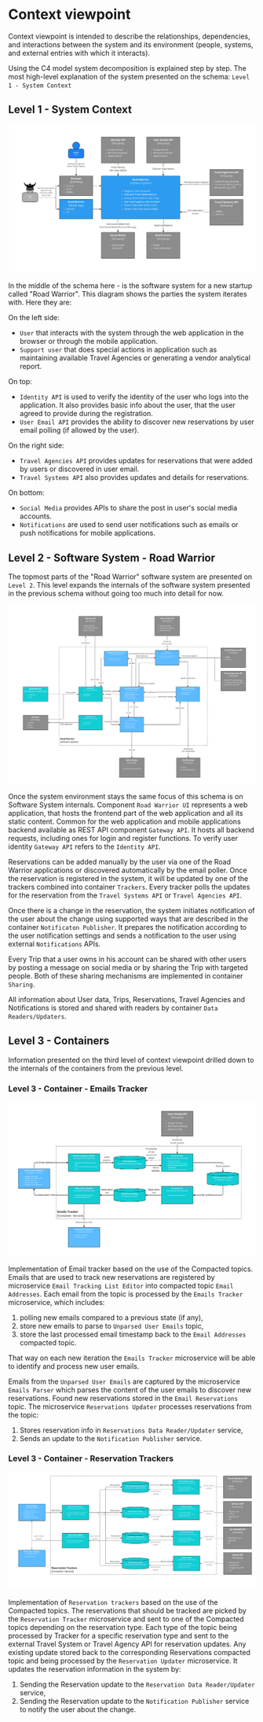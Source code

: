 # Context viewpoint
Context viewpoint is intended to describe the relationships, dependencies, and interactions between the system and its environment (people, systems, and external entries with which it interacts).

Using the C4 model system decomposition is explained step by step. The most high-level explanation of the system presented on the schema: ``Level 1 - System Context``

## Level 1 - System Context

![Level 1 - System Context](/context_viewpoint/images/Level-1-System-Context.svg)

In the middle of the schema here - is the software system for a new startup called "Road Warrior". This diagram shows the parties the system iterates with. Here they are:

On the left side:
 * ``User`` that interacts with the system through the web application in the browser or through the mobile application.
 * ``Support user`` that does special actions in application such as maintaining available Travel Agencies or generating a vendor analytical report.

On top:
* ``Identity API`` is used to verify the identity of the user who logs into the application. It also provides basic info about the user, that the user agreed to provide during the registration.
* ``User Email API`` provides the ability to discover new reservations by user email polling (if allowed by the user).

On the right side:
* ``Travel Agencies API`` provides updates for reservations that were added by users or discovered in user email.
* ``Travel Systems API`` also provides updates and details for reservations.

On bottom:
* ``Social Media`` provides APIs to share the post in user's social media accounts.
* ``Notifications`` are used to send user notifications such as emails or push notifications for mobile applications.

## Level 2 - Software System - Road Warrior
The topmost parts of the "Road Warrior" software system are presented on ``Level 2``. This level expands the internals of the software system presented in the previous schema without going too much into detail for now.

![Level 2 - Software System - Road Warrior](/context_viewpoint/images/Level-2-Software-System-Road-Warrior.svg)

Once the system environment stays the same focus of this schema is on Software System internals. Component ``Road Warrior UI`` represents a web application, that hosts the frontend part of the web application and all its static content. Common for the web application and mobile applications backend available as REST API component ``Gateway API``. It hosts all backend requests, including ones for login and register functions. To verify user identity ``Gateway API`` refers to the ``Identity API``.

Reservations can be added manually by the user via one of the Road Warrior applications or discovered automatically by the email poller. Once the reservation is registered in the system, it will be updated by one of the trackers combined into container ``Trackers``. Every tracker polls the updates for the reservation from the ``Travel Systems API`` or ``Travel Agencies API``.

Once there is a change in the reservation, the system initiates notification of the user about the change using supported ways that are described in the container ``Notificaton Publisher``. It prepares the notification according to the user notification settings and sends a notification to the user using external ``Notifications`` APIs.

Every Trip that a user owns in his account can be shared with other users by posting a message on social media or by sharing the Trip with targeted people. Both of these sharing mechanisms are implemented in container ``Sharing``.

All information about User data, Trips, Reservations, Travel Agencies and Notifications is stored and shared with readers by container `Data Readers/Updaters`.

## Level 3 - Containers

Information presented on the third level of context viewpoint drilled down to the internals of the containers from the previous level.

### Level 3 - Container - Emails Tracker

![Level 3 - Container - Emails Tracker](/context_viewpoint/images/Level-3-Container-Emails-Tracker.svg)

Implementation of Email tracker based on the use of the Compacted topics. Emails that are used to track new reservations are registered by microservice `Email Tracking List Editor` into compacted topic `Email Addresses`. Each email from the topic is processed by the `Emails Tracker` microservice, which includes:
1. polling new emails compared to a previous state (if any),
2. store new emails to parse to `Unparsed User Emails` topic,
3. store the last processed email timestamp back to the `Email Addresses` compacted topic.

That way on each new iteration the `Emails Tracker` microservice will be able to identify and process new user emails.

Emails from the `Unparsed User Emails` are captured by the microservice `Emails Parser` which parses the content of the user emails to discover new reservations. Found new reservations stored in the `Email Reservations` topic. The microservice `Reservations Updater` processes reservations from the topic:
1. Stores reservation info in `Reservations Data Reader/Updater` service,
2. Sends an update to the `Notification Publisher` service.

### Level 3 - Container - Reservation Trackers

![Level 3 - Container - Reservation Trackers](/context_viewpoint/images/Level-3-Container-Reservation-Trackers.svg)

Implementation of `Reservation trackers` based on the use of the Compacted topics. The reservations that should be tracked are picked by the `Reservation Tracker` microservice and sent to one of the Compacted topics depending on the reservation type. Each type of the topic being processed by Tracker for a specific reservation type and sent to the external Travel System or Travel Agency API for reservation updates. Any existing update stored back to the corresponding Reservations compacted topic and being processed by the `Reservation Updater` microservice. It updates the reservation information in the system by:
1. Sending the Reservation update to the `Reservation Data Reader/Updater` service,
2. Sending the Reservation update to the `Notification Publisher` service to notify the user about the change.
